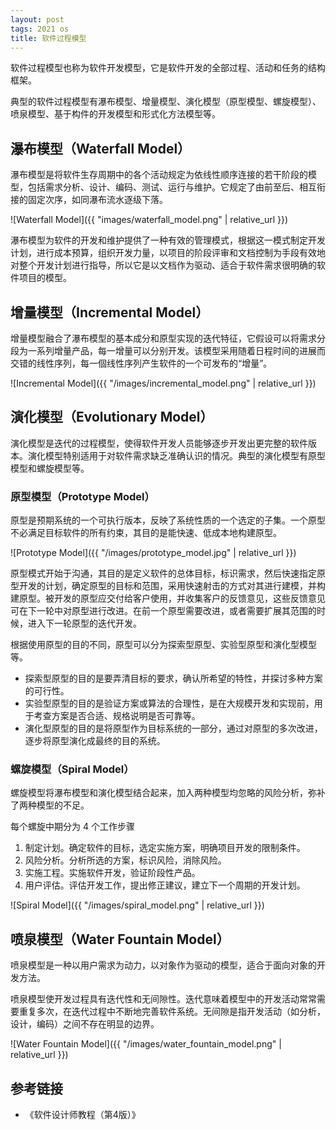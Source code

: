 ```yaml
---
layout: post
tags: 2021 os
title: 软件过程模型
---
```

软件过程模型也称为软件开发模型，它是软件开发的全部过程、活动和任务的结构框架。

典型的软件过程模型有瀑布模型、增量模型、演化模型（原型模型、螺旋模型）、喷泉模型、基于构件的开发模型和形式化方法模型等。

## 瀑布模型（Waterfall Model）

瀑布模型是将软件生存周期中的各个活动规定为依线性顺序连接的若干阶段的模型，包括需求分析、设计、编码、测试、运行与维护。它规定了由前至后、相互衔接的固定次序，如同瀑布流水逐级下落。

![Waterfall Model]({{ "images/waterfall_model.png" | relative_url }})

瀑布模型为软件的开发和维护提供了一种有效的管理模式，根据这一模式制定开发计划，进行成本预算，组织开发力量，以项目的阶段评审和文档控制为手段有效地对整个开发计划进行指导，所以它是以文档作为驱动、适合于软件需求很明确的软件项目的模型。

## 增量模型（Incremental Model）

增量模型融合了瀑布模型的基本成分和原型实现的迭代特征，它假设可以将需求分段为一系列增量产品，每一增量可以分别开发。该模型采用随着日程时间的进展而交错的线性序列，每一個线性序列产生软件的一个可发布的“增量”。

![Incremental Model]({{ "/images/incremental_model.png" | relative_url }})

## 演化模型（Evolutionary Model）

演化模型是迭代的过程模型，使得软件开发人员能够逐步开发出更完整的软件版本。演化模型特别适用于对软件需求缺乏准确认识的情况。典型的演化模型有原型模型和螺旋模型等。

### 原型模型（Prototype Model）

原型是预期系统的一个可执行版本，反映了系统性质的一个选定的子集。一个原型不必满足目标软件的所有约束，其目的是能快速、低成本地构建原型。

![Prototype Model]({{ "/images/prototype_model.jpg" | relative_url }})

原型模式开始于沟通，其目的是定义软件的总体目标，标识需求，然后快速指定原型开发的计划，确定原型的目标和范围，采用快速射击的方式对其进行建模，并构建原型。被开发的原型应交付给客户使用，并收集客户的反馈意见，这些反馈意见可在下一轮中对原型进行改进。在前一个原型需要改进，或者需要扩展其范围的时候，进入下一轮原型的迭代开发。

根据使用原型的目的不同，原型可以分为探索型原型、实验型原型和演化型模型等。

- 探索型原型的目的是要弄清目标的要求，确认所希望的特性，并探讨多种方案的可行性。
- 实验型原型的目的是验证方案或算法的合理性，是在大规模开发和实现前，用于考查方案是否合适、规格说明是否可靠等。
- 演化型原型的目的是将原型作为目标系统的一部分，通过对原型的多次改进，逐步将原型演化成最终的目的系统。

### 螺旋模型（Spiral Model）

螺旋模型将瀑布模型和演化模型结合起来，加入两种模型均忽略的风险分析，弥补了两种模型的不足。

每个螺旋中期分为 4 个工作步骤

1. 制定计划。确定软件的目标，选定实施方案，明确项目开发的限制条件。
2. 风险分析。分析所选的方案，标识风险，消除风险。
3. 实施工程。实施软件开发，验证阶段性产品。
4. 用户评估。评估开发工作，提出修正建议，建立下一个周期的开发计划。

![Spiral Model]({{ "/images/spiral_model.png" | relative_url }})

## 喷泉模型（Water Fountain Model）

喷泉模型是一种以用户需求为动力，以对象作为驱动的模型，适合于面向对象的开发方法。

喷泉模型使开发过程具有迭代性和无间隙性。迭代意味着模型中的开发活动常常需要重复多次，在迭代过程中不断地完善软件系统。无间隙是指开发活动（如分析，设计，编码）之间不存在明显的边界。

![Water Fountain Model]({{ "/images/water_fountain_model.png" | relative_url }})

## 参考链接

- 《软件设计师教程（第4版）》
